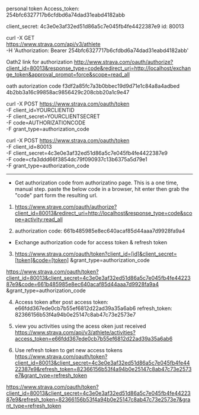 personal token
Access_token: 254bfc6327717b6cfdbd6a74dad31eabd4182abb

 client_secret: 4c3e0e3af32ed51d86a5c7e045fb4fe4422387e9
id: 80013

curl -X GET \
https://www.strava.com/api/v3/athlete \
-H 'Authorization: Bearer 254bfc6327717b6cfdbd6a74dad31eabd4182abb'

Oath2 link for authorization
http://www.strava.com/oauth/authorize?client_id=80013&response_type=code&redirect_uri=http://localhost/exchange_token&approval_prompt=force&scope=read_all

oath autorization code
f3df2a85fc7a3b0bbec19d9d71e1c84a8a4adbed
4b2bb3a16c99858ac9856429c208cbb20a1c9e47

curl -X POST https://www.strava.com/oauth/token \
	-F client_id=YOURCLIENTID \
	-F client_secret=YOURCLIENTSECRET \
	-F code=AUTHORIZATIONCODE \
	-F grant_type=authorization_code



curl -X POST https://www.strava.com/oauth/token \
	-F client_id=80013 \
	-F client_secret=4c3e0e3af32ed51d86a5c7e045fb4fe4422387e9 \
	-F code=cfa3ddd66f3854dc79f090937c13b6375a5d79e1 \
	-F grant_type=authorization_code

-------------------------------------------------------------------------------
 - Get authorization code from authorizatino page. This is a one time, manual step.
paste the below code in a browser, hit enter then grab the "code" part form the resulting url.

1. https://www.strave.com/oauth/authorize?client_id=80013&redirect_uri=http://localhost&response_type=code&scope=activity:read_all

2. authorization code: 661b485985e8ec640acaf85d44aaa7d9928fa9a4

 - Exchange authorization code for access token & refresh token
 3. https://www.strava.com/oauth/token?client_id=[id]&client_secret=[token]&code=[token]
&grant_type=authorization_code

https://www.strava.com/oauth/token?client_id=80013&client_secret=4c3e0e3af32ed51d86a5c7e045fb4fe4422387e9&code=661b485985e8ec640acaf85d44aaa7d9928fa9a4
&grant_type=authorization_code
 
 
 4. Access token after post
 access token: e66fdd367ede0cb7b55ef6812d22ad39a35a6ab6
 refresh_token: 82366156b53f4a94b0e25147c8ab47c73e2573e7
 
 5. view you activities using the acess oken just received
 https://www.strava.com/api/v3/athlete/activities?access_token=e66fdd367ede0cb7b55ef6812d22ad39a35a6ab6
 
 6. Use refresh token to get new access tokens 
 https://www.strava.com/oauth/token?client_id=80013&client_secret=4c3e0e3af32ed51d86a5c7e045fb4fe4422387e9&refresh_token=82366156b53f4a94b0e25147c8ab47c73e2573e7&grant_type=refresh_token
 
  https://www.strava.com/oauth/token?client_id=80013&client_secret=4c3e0e3af32ed51d86a5c7e045fb4fe4422387e9&refresh_token=82366156b53f4a94b0e25147c8ab47c73e2573e7&grant_type=refresh_token
 